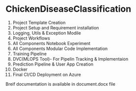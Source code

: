 # ChickenDiseaseClassification

1. Project Template Creation
2. Project Setup and Requirement installation
3. Logging, Utils & Exception Modile
4. Project Workflows
5. All Components Notebook Experiment
6. All Components Modular Code Implementation
7. Training Pipeline
8. DVC(MLOPS Tool)- For Pipelin Tracking & Implementaion
9. Prediction Pipeline & User App Creation
10. Docker
11. Final CI/CD Deployment on Azure


Breif documentation is available in document.docx file
